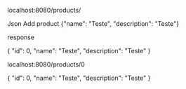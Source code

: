 localhost:8080/products/

Json Add product
{"name": "Teste",
"description": "Teste"}

response

{
    "id": 0,
    "name": "Teste",
    "description": "Teste"
}

localhost:8080/products/0

{
    "id": 0,
    "name": "Teste",
    "description": "Teste"
}

